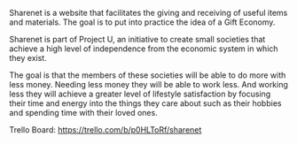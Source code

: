 Sharenet is a website that facilitates the
giving and receiving of useful items and
materials. The goal is to put into practice
the idea of a Gift Economy.

Sharenet is part of Project U, an initiative
to create small societies that achieve a high level
of independence from the economic system in which they
exist. 

The goal is that the members of these societies
will be able to do more with less money. Needing
less money they will be able to work less. And working
less they will achieve a greater level of lifestyle
satisfaction by focusing their time and energy into
the things they care about such as their hobbies and
spending time with their loved ones.

Trello Board: https://trello.com/b/p0HLToRf/sharenet
